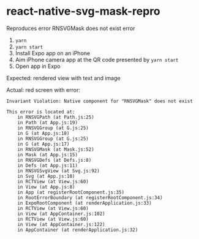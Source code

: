 # react-native-svg-mask-repro
Reproduces error RNSVGMask does not exist error

1. `yarn`
2. `yarn start`
3. Install Expo app on an iPhone
4. Aim iPhone camera app at the QR code presented by `yarn start`
5. Open app in Expo

Expected: rendered view with text and image

Actual: red screen with error:

```
Invariant Violation: Native component for "RNSVGMask" does not exist

This error is located at:
    in RNSVGPath (at Path.js:25)
    in Path (at App.js:19)
    in RNSVGGroup (at G.js:25)
    in G (at App.js:18)
    in RNSVGGroup (at G.js:25)
    in G (at App.js:17)
    in RNSVGMask (at Mask.js:52)
    in Mask (at App.js:15)
    in RNSVGDefs (at Defs.js:8)
    in Defs (at App.js:11)
    in RNSVGSvgView (at Svg.js:92)
    in Svg (at App.js:10)
    in RCTView (at View.js:60)
    in View (at App.js:8)
    in App (at registerRootComponent.js:35)
    in RootErrorBoundary (at registerRootComponent.js:34)
    in ExpoRootComponent (at renderApplication.js:33)
    in RCTView (at View.js:60)
    in View (at AppContainer.js:102)
    in RCTView (at View.js:60)
    in View (at AppContainer.js:122)
    in AppContainer (at renderApplication.js:32)
```
